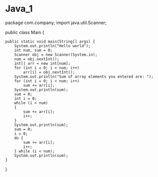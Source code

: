 # Java_1
package com.company;
import java.util.Scanner;

public class Main {

    public static void main(String[] args) {
        System.out.println("Hello world");
        int num, sum = 0;
        Scanner obj = new Scanner(System.in);
        num = obj.nextInt();
        int[] arr = new int[num];
        for (int i = 0; i < num; i++)
            arr[i] = obj.nextInt();
        System.out.println("Sum of array elements you entered are: ");
        for (int i = 0; i < num; i++)
            sum += arr[i];
        System.out.println(sum);
        sum = 0;
        int i = 0;
        while (i < num)
        {
            sum += arr[i];
            i++;
        }
        System.out.println(sum);
        sum = 0;
        i = 0;
        do {
            sum += arr[i];
            i++;
        } while (i < num);
        System.out.println(sum);
    }
}
